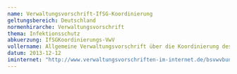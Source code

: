 ```yaml
---
name: Verwaltungsvorschrift-IfSG-Koordinierung
geltungsbereich: Deutschland
normenhirarche: Verwaltungsvorschrift
thema: Infektionsschutz
abkuerzung: IfSGKoordinierungs-VwV
vollername: Allgemeine Verwaltungsvorschrift über die Koordinierung des Infektionsschutzes in epidemisch bedeutsamen Fällen
datum: 2013-12-12
iminternet: "http://www.verwaltungsvorschriften-im-internet.de/bsvwvbund_12122013_31945300302.htm"
---
```


